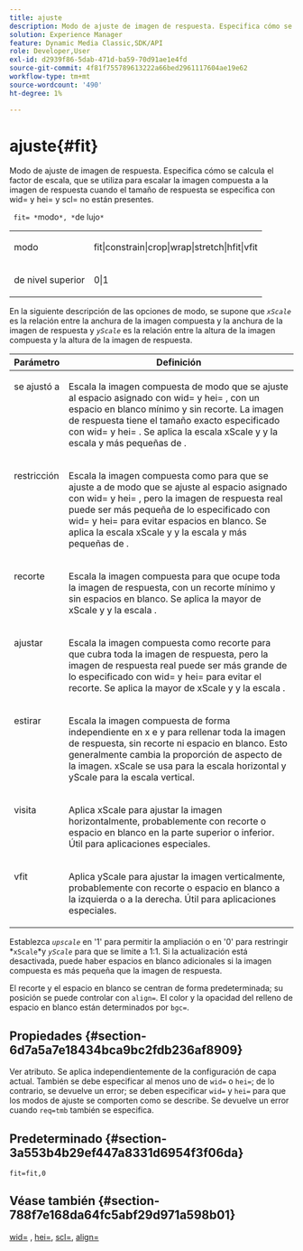 ```yaml
---
title: ajuste
description: Modo de ajuste de imagen de respuesta. Especifica cómo se calcula el factor de escala, que se utiliza para escalar la imagen compuesta a la imagen de respuesta cuando el tamaño de respuesta se especifica con wid= y hei= y scl= no están presentes.
solution: Experience Manager
feature: Dynamic Media Classic,SDK/API
role: Developer,User
exl-id: d2939f86-5dab-471d-ba59-70d91ae1e4fd
source-git-commit: 4f81f755789613222a66bed2961117604ae19e62
workflow-type: tm+mt
source-wordcount: '490'
ht-degree: 1%

---
```


# ajuste{#fit}

Modo de ajuste de imagen de respuesta. Especifica cómo se calcula el factor de escala, que se utiliza para escalar la imagen compuesta a la imagen de respuesta cuando el tamaño de respuesta se especifica con wid= y hei= y scl= no están presentes.

` fit= *`modo`*, *`de lujo`*`

<table id="simpletable_50FBDC6B7CB2448891DD0F491DEB5ACF"> 
 <tr class="strow"> 
  <td class="stentry"> <p> <span class="codeph"> <span class="varname"> modo </span> </span> </p> </td> 
  <td class="stentry"> <p> <span class="codeph"> fit|constrain|crop|wrap|stretch|hfit|vfit </span> </p> </td> 
 </tr> 
 <tr class="strow"> 
  <td class="stentry"> <p> <span class="codeph"> <span class="varname"> </span> de nivel superior </span> </p> </td> 
  <td class="stentry"> <p> <span class="codeph"> 0|1 </span> </p> </td> 
 </tr> 
</table>

En la siguiente descripción de las opciones de modo, se supone que *`xScale`* es la relación entre la anchura de la imagen compuesta y la anchura de la imagen de respuesta y *`yScale`* es la relación entre la altura de la imagen compuesta y la altura de la imagen de respuesta.

<table id="table_33408ECA9D164AFAA249F8589060545E"> 
 <thead> 
  <tr> 
   <th colname="col1" class="entry"> Parámetro </th> 
   <th colname="col2" class="entry"> Definición </th> 
  </tr> 
 </thead>
 <tbody> 
  <tr valign="top"> 
   <td colname="col1"> <p> <span class="codeph"> se ajustó a </span> </p> </td> 
   <td colname="col2"> <p>Escala la imagen compuesta de modo que se ajuste al espacio asignado con <span class="codeph"> wid= </span> y <span class="codeph"> hei= </span>, con un espacio en blanco mínimo y sin recorte. La imagen de respuesta tiene el tamaño exacto especificado con <span class="codeph"> wid= </span> y <span class="codeph"> hei= </span>. Se aplica la escala xScale </span> y <span class="varname"> y la escala y </span> más pequeñas de <span class="varname">. </p> </td> 
  </tr> 
  <tr valign="top"> 
   <td colname="col1"> <p> <span class="codeph"> restricción </span> </p> </td> 
   <td colname="col2"> <p>Escala la imagen compuesta como <span class="codeph"> para que se ajuste a </span> de modo que se ajuste al espacio asignado con <span class="codeph"> wid= </span> y <span class="codeph"> hei= </span>, pero la imagen de respuesta real puede ser más pequeña de lo especificado con <span class="codeph"> wid= </span> y <span class="codeph"> hei= </span> para evitar espacios en blanco. Se aplica la escala xScale </span> y <span class="varname"> y la escala y </span> más pequeñas de <span class="varname">. </p> </td> 
  </tr> 
  <tr valign="top"> 
   <td colname="col1"> <p> <span class="codeph"> recorte </span> </p> </td> 
   <td colname="col2"> <p>Escala la imagen compuesta para que ocupe toda la imagen de respuesta, con un recorte mínimo y sin espacios en blanco. Se aplica la mayor de <span class="varname"> xScale </span> y <span class="varname"> y la escala </span>. </p> </td> 
  </tr> 
  <tr valign="top"> 
   <td colname="col1"> <p> <span class="codeph"> ajustar </span> </p> </td> 
   <td colname="col2"> <p>Escala la imagen compuesta como <span class="codeph"> recorte </span> para que cubra toda la imagen de respuesta, pero la imagen de respuesta real puede ser más grande de lo especificado con <span class="codeph"> wid= </span> y <span class="codeph"> hei= </span> para evitar el recorte. Se aplica la mayor de <span class="varname"> xScale </span> y <span class="varname"> y la escala </span>. </p> </td> 
  </tr> 
  <tr valign="top"> 
   <td colname="col1"> <p> <span class="codeph"> estirar </span> </p> </td> 
   <td colname="col2"> <p>Escala la imagen compuesta de forma independiente en x e y para rellenar toda la imagen de respuesta, sin recorte ni espacio en blanco. Esto generalmente cambia la proporción de aspecto de la imagen. <span class="varname"> xScale </span> se usa para la escala horizontal y <span class="varname"> yScale </span> para la escala vertical. </p> </td> 
  </tr> 
  <tr valign="top"> 
   <td colname="col1"> <p> <span class="codeph"> visita </span> </p> </td> 
   <td colname="col2"> <p>Aplica <span class="varname"> xScale </span> para ajustar la imagen horizontalmente, probablemente con recorte o espacio en blanco en la parte superior o inferior. Útil para aplicaciones especiales. </p> </td> 
  </tr> 
  <tr valign="top"> 
   <td colname="col1"> <p> <span class="codeph"> vfit </span> </p> </td> 
   <td colname="col2"> <p>Aplica <span class="varname"> yScale </span> para ajustar la imagen verticalmente, probablemente con recorte o espacio en blanco a la izquierda o a la derecha. Útil para aplicaciones especiales. </p> </td> 
  </tr> 
 </tbody> 
</table>

Establezca *`upscale`* en &#39;1&#39; para permitir la ampliación o en &#39;0&#39; para restringir *`xScale`*y *`yScale`* para que se limite a 1:1. Si la actualización está desactivada, puede haber espacios en blanco adicionales si la imagen compuesta es más pequeña que la imagen de respuesta.

El recorte y el espacio en blanco se centran de forma predeterminada; su posición se puede controlar con `align=`. El color y la opacidad del relleno de espacio en blanco están determinados por `bgc=`.

## Propiedades {#section-6d7a5a7e18434bca9bc2fdb236af8909}

Ver atributo. Se aplica independientemente de la configuración de capa actual. También se debe especificar al menos uno de `wid=` o `hei=`; de lo contrario, se devuelve un error; se deben especificar `wid=` y `hei=` para que los modos de ajuste se comporten como se describe. Se devuelve un error cuando `req=tmb` también se especifica.

## Predeterminado {#section-3a553b4b29ef447a8331d6954f3f06da}

`fit=fit,0`

## Véase también {#section-788f7e168da64fc5abf29d971a598b01}

[wid=](../../../../../is-api/http-ref/image-serving-api-ref/c-http-protocol-reference/c-command-reference/r-is-http-wid.md#reference-bfeadcb67bf4485f851eb21345527e47) , [hei=](../../../../../is-api/http-ref/image-serving-api-ref/c-http-protocol-reference/c-command-reference/r-is-http-hei.md#reference-6d6f556ccc0e4b98a815e8a5c1944a96), [scl=](../../../../../is-api/http-ref/image-serving-api-ref/c-http-protocol-reference/c-command-reference/r-scl.md#reference-b2a74e493d0d407e98fe350551ba3fcc), [align=](../../../../../is-api/http-ref/image-serving-api-ref/c-http-protocol-reference/c-command-reference/r-align.md#reference-b7d6b87c75124d78884f916dd6544bc7)
